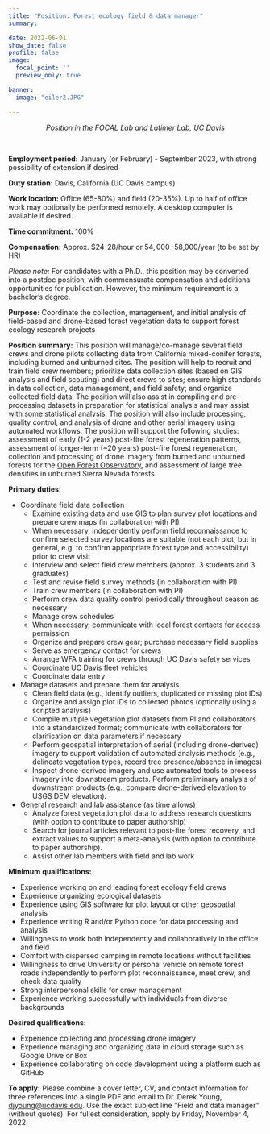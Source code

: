 ```yaml
---
title: "Position: Forest ecology field & data manager"
summary:

date: 2022-06-01
show_date: false
profile: false
image:
  focal_point: ''
  preview_only: true

banner:
  image: "eiler2.JPG"

---
```


<div align="center">

*Position in the FOCAL Lab and [Latimer Lab](https://latimer.ucdavis.edu/), UC Davis*

</div>

<br>

**Employment period:** January (or February) - September 2023, with strong possibility of extension if desired

**Duty station:** Davis, California (UC Davis campus)

**Work location:** Office (65-80%) and field (20-35%). Up to half of office work may optionally be performed remotely. A desktop computer is available if desired.

**Time commitment:** 100%

**Compensation:** Approx. $24-28/hour or $54,000-$58,000/year (to be set by HR)

*Please note:* For candidates with a Ph.D., this position may be converted into a postdoc position, with commensurate compensation and additional opportunities for publication. However, the minimum requirement is a bachelor’s degree.

**Purpose:** Coordinate the collection, management, and initial analysis of field-based and drone-based forest vegetation data to support forest ecology research projects

**Position summary:** This position will manage/co-manage several field crews and drone pilots collecting data from California mixed-conifer forests, including burned and unburned sites. The position will help to recruit and train field crew members; prioritize data collection sites (based on GIS analysis and field scouting) and direct crews to sites; ensure high standards in data collection, data management, and field safety; and organize collected field data. The position will also assist in compiling and pre-processing datasets in preparation for statistical analysis and may assist with some statistical analysis. The position will also include processing, quality control, and analysis of drone and other aerial imagery using automated workflows. The position will support the following studies: assessment of early (1-2 years) post-fire forest regeneration patterns, assessment of longer-term (~20 years) post-fire forest regeneration, collection and processing of drone imagery from burned and unburned forests for the [Open Forest Observatory](http://openforestobservatory.org), and assessment of large tree densities in unburned Sierra Nevada forests.

**Primary duties:**
- Coordinate field data collection
  - Examine existing data and use GIS to plan survey plot locations and prepare crew maps (in collaboration with PI)
  - When necessary, independently perform field reconnaissance to confirm selected survey locations are suitable (not each plot, but in general, e.g. to confirm appropriate forest type and accessibility) prior to crew visit
  - Interview and select field crew members (approx. 3 students and 3 graduates)
  - Test and revise field survey methods (in collaboration with PI)
  - Train crew members (in collaboration with PI)
  - Perform crew data quality control periodically throughout season as necessary
  - Manage crew schedules
  - When necessary, communicate with local forest contacts for access permission
  - Organize and prepare crew gear; purchase necessary field supplies
  - Serve as emergency contact for crews
  - Arrange WFA training for crews through UC Davis safety services
  - Coordinate UC Davis fleet vehicles
  - Coordinate data entry
- Manage datasets and prepare them for analysis
  - Clean field data (e.g., identify outliers, duplicated or missing plot IDs)
  - Organize and assign plot IDs to collected photos (optionally using a scripted analysis)
  - Compile multiple vegetation plot datasets from PI and collaborators into a standardized format; communicate with collaborators for clarification on data parameters if necessary
  - Perform geospatial interpretation of aerial (including drone-derived) imagery to support validation of automated analysis methods (e.g., delineate vegetation types, record tree presence/absence in images)
  - Inspect drone-derived imagery and use automated tools to process imagery into downstream products. Perform preliminary analysis of downstream products (e.g., compare drone-derived elevation to USGS DEM elevation).
- General research and lab assistance (as time allows)
  - Analyze forest vegetation plot data to address research questions (with option to contribute to paper authorship)
  - Search for journal articles relevant to post-fire forest recovery, and extract values to support a meta-analysis (with option to contribute to paper authorship).
  - Assist other lab members with field and lab work

**Minimum qualifications:**
- Experience working on and leading forest ecology field crews
- Experience organizing ecological datasets
- Experience using GIS software for plot layout or other geospatial analysis
- Experience writing R and/or Python code for data processing and analysis
- Willingness to work both independently and collaboratively in the office and field
- Comfort with dispersed camping in remote locations without facilities
- Willingness to drive University or personal vehicle on remote forest roads independently to perform plot reconnaissance, meet crew, and check data quality
- Strong interpersonal skills for crew management
- Experience working successfully with individuals from diverse backgrounds

**Desired qualifications:**
- Experience collecting and processing drone imagery
- Experience managing and organizing data in cloud storage such as Google Drive or Box
- Experience collaborating on code development using a platform such as GitHub

**To apply:** Please combine a cover letter, CV, and contact information for three references into a single PDF and email to Dr. Derek Young, djyoung@ucdavis.edu. Use the exact subject line "Field and data manager" (without quotes). For fullest consideration, apply by Friday, November 4, 2022.

<br>